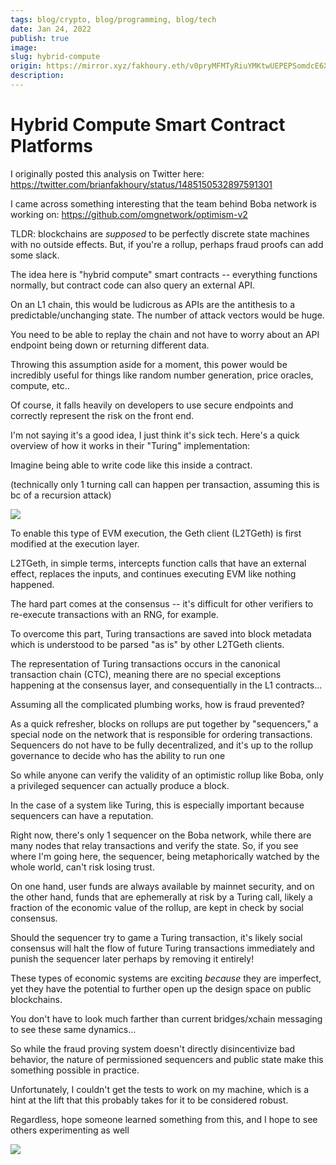 ```yaml
---
tags: blog/crypto, blog/programming, blog/tech
date: Jan 24, 2022
publish: true
image: 
slug: hybrid-compute
origin: https://mirror.xyz/fakhoury.eth/v0pryMFMTyRiuYMKtwUEPEPSomdcE6XN1XEhuEba1xw
description: 
---
```

# Hybrid Compute Smart Contract Platforms

I originally posted this analysis on Twitter here: https://twitter.com/brianfakhoury/status/1485150532897591301

I came across something interesting that the team behind Boba network is working on: https://github.com/omgnetwork/optimism-v2

TLDR: blockchains are *supposed* to be perfectly discrete state machines with no outside effects. But, if you're a rollup, perhaps fraud proofs can add some slack.

The idea here is "hybrid compute" smart contracts -- everything functions normally, but contract code can also query an external API.

On an L1 chain, this would be ludicrous as APIs are the antithesis to a predictable/unchanging state. The number of attack vectors would be huge.

You need to be able to replay the chain and not have to worry about an API endpoint being down or returning different data.

Throwing this assumption aside for a moment, this power would be incredibly useful for things like random number generation, price oracles, compute, etc..

Of course, it falls heavily on developers to use secure endpoints and correctly represent the risk on the front end.

I'm not saying it's a good idea, I just think it's sick tech. Here's a quick overview of how it works in their "Turing" implementation:

Imagine being able to write code like this inside a contract.

(technically only 1 turning call can happen per transaction, assuming this is bc of a recursion attack)

![](Blog/Assets/image.png)

To enable this type of EVM execution, the Geth client (L2TGeth) is first modified at the execution layer.

L2TGeth, in simple terms, intercepts function calls that have an external effect, replaces the inputs, and continues executing EVM like nothing happened.

The hard part comes at the consensus -- it's difficult for other verifiers to re-execute transactions with an RNG, for example.

To overcome this part, Turing transactions are saved into block metadata which is understood to be parsed "as is" by other L2TGeth clients.

The representation of Turing transactions occurs in the canonical transaction chain (CTC), meaning there are no special exceptions happening at the consensus layer, and consequentially in the L1 contracts...

Assuming all the complicated plumbing works, how is fraud prevented?

As a quick refresher, blocks on rollups are put together by "sequencers," a special node on the network that is responsible for ordering transactions. Sequencers do not have to be fully decentralized, and it's up to the rollup governance to decide who has the ability to run one

So while anyone can verify the validity of an optimistic rollup like Boba, only a privileged sequencer can actually produce a block.

In the case of a system like Turing, this is especially important because sequencers can have a reputation.

Right now, there's only 1 sequencer on the Boba network, while there are many nodes that relay transactions and verify the state. So, if you see where I'm going here, the sequencer, being metaphorically watched by the whole world, can't risk losing trust.

On one hand, user funds are always available by mainnet security, and on the other hand, funds that are ephemerally at risk by a Turing call, likely a fraction of the economic value of the rollup, are kept in check by social consensus.

Should the sequencer try to game a Turing transaction, it's likely social consensus will halt the flow of future Turing transactions immediately and punish the sequencer later perhaps by removing it entirely!

These types of economic systems are exciting *because* they are imperfect, yet they have the potential to further open up the design space on public blockchains.

You don't have to look much farther than current bridges/xchain messaging to see these same dynamics...

So while the fraud proving system doesn't directly disincentivize bad behavior, the nature of permissioned sequencers and public state make this something possible in practice.

Unfortunately, I couldn't get the tests to work on my machine, which is a hint at the lift that this probably takes for it to be considered robust.

Regardless, hope someone learned something from this, and I hope to see others experimenting as well

![](Blog/Assets/image-1.png)